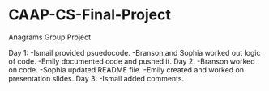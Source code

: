 # CAAP-CS-Final-Project
Anagrams Group Project

Day 1:
    -Ismail provided psuedocode.
    -Branson and Sophia worked out logic of code.
    -Emily documented code and pushed it.
Day 2:
    -Branson worked on code.
    -Sophia updated README file.
    -Emily created and worked on presentation slides.
Day 3:
	-Ismail added comments.
    